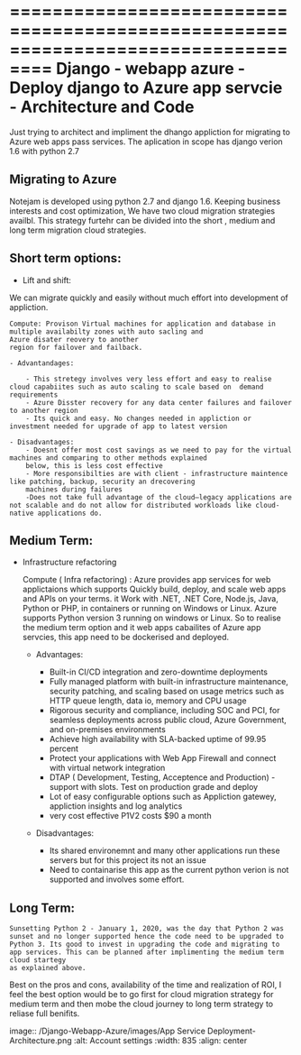 ==================================================================================
Django - webapp azure - Deploy django to Azure app servcie - Architecture and Code
================================================================================== 

Just trying to architect and impliment the dhango appliction for migrating to Azure web apps pass services. The aplication in scope
has django verion 1.6 with python 2.7 

Migrating to Azure
------------------


Notejam is developed using python 2.7 and django 1.6. Keeping business interests and cost optimization, We have 
two cloud migration strategies availbl. This strategy furtehr can be divided into the short , medium and  long term migration 
cloud strategies.

Short term options:
-------------------

- Lift and shift: 

We can migrate quickly and easily without much effort into development of appliction.

    Compute: Provison Virtual machines for application and database in multiple availabilty zones with auto sacling and
    Azure disater reovery to another 
    region for failover and failback. 
    
    - Advantandages:
        
        - This stretegy involves very less effort and easy to realise cloud capabiites such as auto scaling to scale based on  demand requirements
        - Azure Disster recovery for any data center failures and failover to another region
        - Its quick and easy. No changes needed in appliction or investment needed for upgrade of app to latest version
    
    - Disadvantages: 
        - Doesnt offer most cost savings as we need to pay for the virtual machines and comparing to other methods explained
        below, this is less cost effective
        - More responsibilties are with client - infrastructure maintence like patching, backup, security an drecovering 
        machines during failures 
        -Does not take full advantage of the cloud—legacy applications are not scalable and do not allow for distributed workloads like cloud-native applications do.

Medium Term: 
------------

- Infrastructure refactoring


    Compute ( Infra refactoring) : Azure provides app services for web applictaions which supports Quickly build, deploy, and scale web apps and APIs on your terms. it 
    Work with .NET, .NET Core, Node.js, Java, Python or PHP, in containers or running on Windows or Linux. Azure supports Python version 3 running on windows
    or Linux. So to realise the medium term option and it web apps cabailites of Azure app servcies, this app need to be dockerised and deployed. 

    - Advantages:

        - Built-in CI/CD integration and zero-downtime deployments
        - Fully managed platform with built-in infrastructure maintenance, security patching, and scaling based on usage metrics such as HTTP queue
        length, data io, memory and CPU usage 
        - Rigorous security and compliance, including SOC and PCI, for seamless deployments across public cloud, Azure Government, 
        and on-premises environments
        - Achieve high availability with SLA-backed uptime of 99.95 percent
        - Protect your applications with Web App Firewall and connect with virtual network integration
        - DTAP ( Development, Testing, Acceptence and Production) - support with slots. Test on production grade and deploy 
        - Lot of easy configurable options such as Appliction gatewey, appliction insights and log analytics 
        - very cost effective P1V2 costs $90 a month 

    - Disadvantages: 
        - Its shared environemnt and many other applications run these servers but for this project its not an issue
        - Need to containarise this app as the current python verion is not supported and involves some effort. 

Long Term:
---------- 

    Sunsetting Python 2 - January 1, 2020, was the day that Python 2 was sunset and no longer supported hence the code need to be upgraded to 
    Python 3. Its good to invest in upgrading the code and migrating to app services. This can be planned after implimenting the medium term cloud startegy 
    as explained above. 

Best on the pros and cons, availability of the time and realization of ROI, I feel the best option would be to go first for cloud migration strategy for
medium term and then mobe the cloud journey to long term strategy to reliase full benifits.

image::  /Django-Webapp-Azure/images/App Service Deployment-Architecture.png
    :alt: Account settings
    :width: 835
    :align: center



